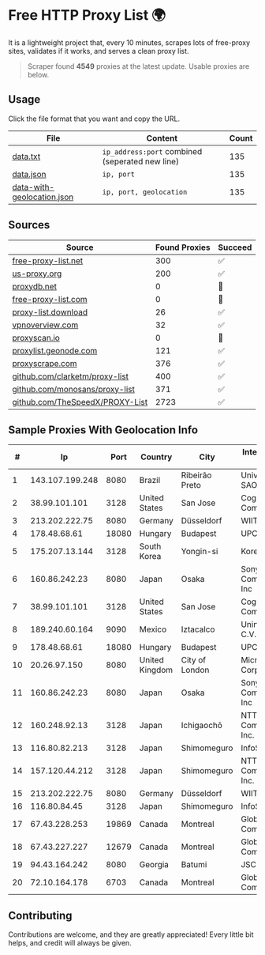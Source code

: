 
# Free HTTP Proxy List 🌍

It is a lightweight project that, every 10 minutes, scrapes lots of free-proxy sites, validates if it works, and serves a clean proxy list.


> Scraper found **4549** proxies at the latest update. Usable proxies are below.

## Usage

Click the file format that you want and copy the URL.


|File|Content|Count|
|----|-------|-----|
|[data.txt](https://raw.githubusercontent.com/themiralay/Proxy-List-World/master/data.txt)|`ip_address:port` combined (seperated new line)|135|
|[data.json](https://raw.githubusercontent.com/themiralay/Proxy-List-World/master/data.json)|`ip, port`|135|
|[data-with-geolocation.json](https://raw.githubusercontent.com/themiralay/Proxy-List-World/master/data-with-geolocation.json)|`ip, port, geolocation`|135|

## Sources

|Source|Found Proxies|Succeed|
|------|-------------|-------|
|[free-proxy-list.net](https://free-proxy-list.net)|300|✅|
|[us-proxy.org](https://www.us-proxy.org)|200|✅|
|[proxydb.net](http://proxydb.net)|0|🚫|
|[free-proxy-list.com](https://free-proxy-list.com/?page=&port=&type%5B%5D=http&type%5B%5D=https&up_time=0&search=Search)|0|🚫|
|[proxy-list.download](https://www.proxy-list.download/HTTP)|26|✅|
|[vpnoverview.com](https://vpnoverview.com/privacy/anonymous-browsing/free-proxy-servers)|32|✅|
|[proxyscan.io](https://www.proxyscan.io)|0|🚫|
|[proxylist.geonode.com](https://proxylist.geonode.com/api/proxy-list?limit=300&page=1&sort_by=lastChecked&sort_type=desc&protocols=http,https)|121|✅|
|[proxyscrape.com](https://api.proxyscrape.com/v2/?request=displayproxies&protocol=http&timeout=10000&country=all&ssl=all&anonymity=all)|376|✅|
|[github.com/clarketm/proxy-list](https://raw.githubusercontent.com/clarketm/proxy-list/master/proxy-list-raw.txt)|400|✅|
|[github.com/monosans/proxy-list](https://raw.githubusercontent.com/monosans/proxy-list/main/proxies/http.txt)|371|✅|
|[github.com/TheSpeedX/PROXY-List](https://raw.githubusercontent.com/TheSpeedX/PROXY-List/master/http.txt)|2723|✅|


## Sample Proxies With Geolocation Info

|#|Ip|Port|Country|City|Internet Service Provider|
|-|--|----|-------|----|-------------------------|
|1|143.107.199.248|8080|Brazil|Ribeirão Preto|Universidade De SAO Paulo|
|2|38.99.101.101|3128|United States|San Jose|Cogent Communications|
|3|213.202.222.75|8080|Germany|Düsseldorf|WIIT AG|
|4|178.48.68.61|18080|Hungary|Budapest|UPC|
|5|175.207.13.144|3128|South Korea|Yongin-si|Korea Telecom|
|6|160.86.242.23|8080|Japan|Osaka|Sony Network Communications Inc|
|7|38.99.101.101|3128|United States|San Jose|Cogent Communications|
|8|189.240.60.164|9090|Mexico|Iztacalco|Uninet S.A. de C.V.|
|9|178.48.68.61|18080|Hungary|Budapest|UPC|
|10|20.26.97.150|8080|United Kingdom|City of London|Microsoft Corporation|
|11|160.86.242.23|8080|Japan|Osaka|Sony Network Communications Inc|
|12|160.248.92.13|3128|Japan|Ichigaochō|NTT PC Communications, Inc.|
|13|116.80.82.213|3128|Japan|Shimomeguro|InfoSphere|
|14|157.120.44.212|3128|Japan|Shimomeguro|NTT PC Communications, Inc.|
|15|213.202.222.75|8080|Germany|Düsseldorf|WIIT AG|
|16|116.80.84.45|3128|Japan|Shimomeguro|InfoSphere|
|17|67.43.228.253|19869|Canada|Montreal|GloboTech Communications|
|18|67.43.227.227|12679|Canada|Montreal|GloboTech Communications|
|19|94.43.164.242|8080|Georgia|Batumi|JSC "Silknet"|
|20|72.10.164.178|6703|Canada|Montreal|GloboTech Communications|



## Contributing

Contributions are welcome, and they are greatly appreciated! Every
little bit helps, and credit will always be given.

